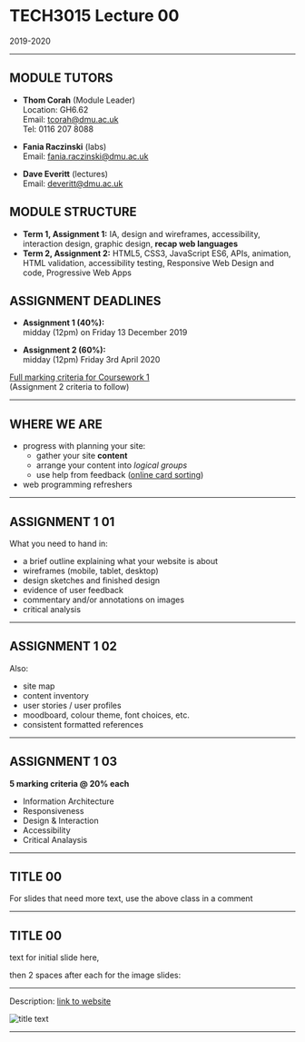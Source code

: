 # TECH3015 Lecture 00

2019-2020

---

## MODULE TUTORS

- **Thom Corah** (Module Leader)  
Location: GH6.62  
Email: tcorah@dmu.ac.uk  
Tel: 0116 207 8088

- **Fania Raczinski** (labs)  
Email: fania.raczinski@dmu.ac.uk

- **Dave Everitt** (lectures)  
Email: deveritt@dmu.ac.uk


## MODULE STRUCTURE

- **Term 1, Assignment 1:** IA, design and wireframes, accessibility, interaction design, graphic design, **recap web languages**
- **Term 2, Assignment 2:** HTML5, CSS3, JavaScript ES6, APIs, animation, HTML validation, accessibility testing, Responsive Web Design and code, Progressive Web Apps


## ASSIGNMENT DEADLINES

- **Assignment 1 (40%):**  
midday (12pm) on Friday 13 December 2019

- **Assignment 2 (60%):**  
midday (12pm) Friday 3rd April 2020

[Full marking criteria for Coursework 1](https://daveeveritt.github.io/TECH3015/coursework-01.html#marking-criteria)  
(Assignment 2 criteria to follow)

---

## WHERE WE ARE

- progress with planning your site:
  - gather your site **content**
  - arrange your content into *logical groups*
  - use help from feedback ([online card sorting](https://www.optimalworkshop.com/optimalsort))
- web programming refreshers

---

## ASSIGNMENT 1 **01**

What you need to hand in:

- a brief outline explaining what your website is about
- wireframes (mobile, tablet, desktop)
- design sketches and finished design
- evidence of user feedback
- commentary and/or annotations on images
- critical analysis

---

## ASSIGNMENT 1 **02**

Also:

- site map
- content inventory
- user stories / user profiles
- moodboard, colour theme, font choices, etc.
- consistent formatted references

---

## ASSIGNMENT 1 **03**

**5 marking criteria @ 20% each**

- Information Architecture
- Responsiveness
- Design & Interaction
- Accessibility
- Critical Analaysis

---

<!-- EXAMPLE SLIDE WITH A CLASS -->

## TITLE **00**
<!-- .slide: class="crammed" -->

For slides that need more text, use the above class in a comment

---

<!-- EXAMPLE WITH BACKGROUND IMAGES AS SUBSECTIONS -->

## TITLE **00**

text for initial slide here,

then 2 spaces after each for the image slides:


<!-- .slide: data-background-image="https://raw.githubusercontent.com/DaveEveritt/TECH3015/master/imgs/IMAGE_NAME" data-background-size="contain" -->

---

<!-- BIG IMAGE EXAMPLE -->

Description: [link to website](URL)

![title text](https://raw.githubusercontent.com/DaveEveritt/TECH3015/master/imgs/design/IMAGE_FILENAME)

---



